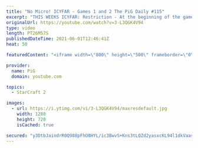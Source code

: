 ```yaml
---
title: "No Micro! ICYFAR - Games 1 and 2 The PiG Daily #115"
excerpt: "THIS WEEKS ICYFAR: Restriction - At the beginning of the game announce 5 units you can't use for the rest of the match, including at least 1 core unit - Zergling, Roach, Marine,  Marauder, Zealot, Stalker and Adepts. - Send submissions to eonblu95@gmail.com as attachment AND only ICYFAR as title! Lastest"
originalUrl: https://youtube.com/watch?v=3-L3QGK4V94
type: video
length: PT26M57S
publishedDateTime: 2021-06-01T12:46:41Z
heat: 50

featuredContent: "<iframe width=\"800\" height=\"500\" frameborder=\"0\" src=\"https://www.youtube.com/embed/3-L3QGK4V94\" allow=\"accelerometer; autoplay; encrypted-media; gyroscope; picture-in-picture\" allowfullscreen></iframe>"

provider:
  name: PiG
  domain: youtube.com

topics:
  - StarCraft 2

images:
  - url: https://i.ytimg.com/vi/3-L3QGK4V94/maxresdefault.jpg
    width: 1280
    height: 720
    isCached: true

secured: "y3DtbJaindrR0Q988pFhO8HYL/ic3BwvS+Kns3tLQZd2yasxcKL94l1dkVaascUXL2+nSAecx58Z2N3WtMOtojXlqYenIh+9z652vlXPYNhjfCl8E4sDvivVPVvUaY1fIqaMbs1CUWTUw8RJirsNUFno1tS35DUacMx+opPVfx87BjeIxHqDJo9sMKjcfh3uMKkfBbpwOk6iPcv4lrQ3yWDa3+lWcVFudjjp9Xg7azt6nxnlSGq18vAMJ4Lx1Fmkd+yuvU/UWgOJK0MN3LSxFtNMvyPCRGJt1iaUiHdG+iJcxpmWauJ06o/fSUIoMDKKu8b5+J41PgRNcns2F1AnmoSMdehUlaHIs6OzE9SnyRKE/m9gdnRmzBVHf9QNGeAJXB9UHdsAQvcFHtzERkYZfJhtxfW92MvR1739tunbueY=;KpdvdYF3Ow0C8Em9rwqZfw=="
---
```



